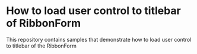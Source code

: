 # How to load user control to titlebar of RibbonForm
This repository contains samples that demonstrate how to load user control to titlebar of the RibbonForm
